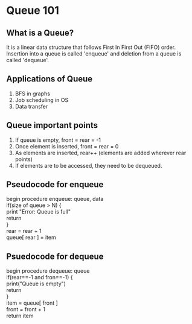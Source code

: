 # Queue 101
## What is a Queue?
It is a linear data structure that follows First In First Out (FIFO) order. Insertion into a queue is called 'enqueue' and deletion from a queue is called 'dequeue'.

## Applications of Queue
1. BFS in graphs
2. Job scheduling in OS
3. Data transfer

## Queue important points
1. If queue is empty, front = rear = -1
2. Once element is inserted, front = rear = 0
3. As elements are inserted, rear++ (elements are added wherever rear points)
4. If elements are to be accessed, they need to be dequeued.

## Pseudocode for enqueue
begin procedure enqueue: queue, data  
if(size of queue > N) {  
    print "Error: Queue is full"  
    return   
}  
rear = rear + 1  
queue[ rear ] = item  

## Psuedocode for dequeue
begin procedure dequeue: queue  
if(rear==-1 and fron==-1) {  
    print("Queue is empty")  
    return  
}  
item = queue[ front ]  
front = front + 1  
return item  